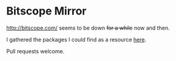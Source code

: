 # Bitscope Mirror

<http://bitscope.com/> seems to be down ~~for a while~~ now and then.

I gathered the packages I could find as a resource [here](./download).

Pull requests welcome.
